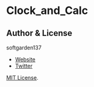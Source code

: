 Clock_and_Calc
==============


## Author & License

softgarden137

- [Website](http://blog.goo.ne.jp/softgarden137)
- [Twitter](http://twitter.com/FutureWidgetLab)

[MIT License](http://ellekasai.mit-license.org).
